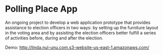 Polling Place App
=================

An ongoing project to develop a web application prototype that provides assistance to election officers in two ways: by setting up the furniture layout in the voting area and by assisting the election officers better fulfill a series of activities before, during and after the election.

Demo: http://linda.nul-unu.com.s3-website-us-east-1.amazonaws.com/

